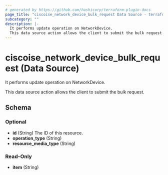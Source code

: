 ```yaml
---
# generated by https://github.com/hashicorp/terraform-plugin-docs
page_title: "ciscoise_network_device_bulk_request Data Source - terraform-provider-ciscoise"
subcategory: ""
description: |-
  It performs update operation on NetworkDevice.
  This data source action allows the client to submit the bulk request.
---
```


# ciscoise_network_device_bulk_request (Data Source)

It performs update operation on NetworkDevice.

This data source action allows the client to submit the bulk request.



<!-- schema generated by tfplugindocs -->
## Schema

### Optional

- **id** (String) The ID of this resource.
- **operation_type** (String)
- **resource_media_type** (String)

### Read-Only

- **item** (String)


